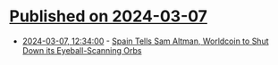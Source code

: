 # [Published on 2024-03-07](index.md)

* [2024-03-07, 12:34:00](https://soylentnews.org/article.pl?sid=24/03/06/1828234&from=rss) - [Spain Tells Sam Altman, Worldcoin to Shut Down its Eyeball-Scanning Orbs](https://soylentnews.org/article.pl?sid=24/03/06/1828234&from=rss)
